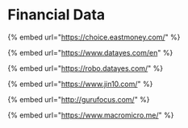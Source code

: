 # Financial Data

{% embed url="https://choice.eastmoney.com/" %}

{% embed url="https://www.datayes.com/en" %}

{% embed url="https://robo.datayes.com/" %}

{% embed url="https://www.jin10.com/" %}

{% embed url="http://gurufocus.com/" %}

{% embed url="https://www.macromicro.me/" %}
